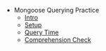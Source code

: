- Mongoose   Querying Practice
  - [Intro](./Intro.md "Intro")
  - [Setup](./Setup.md "Setup")
  - [Query Time](./Query-Time.md "Query Time")
  - [Comprehension Check](./Comprehension-Check.md "Comprehension Check")
